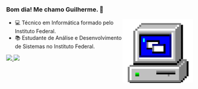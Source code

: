 
### Bom dia! Me chamo Guilherme. 👋

<img align="right" alt="PC GIF" src="https://github.com/TheDudeThatCode/TheDudeThatCode/blob/master/Assets/PC.gif" width="190" />

- 💻 Técnico em Informática formado pelo Instituto Federal.
- 📚 Estudante de Análise e Desenvolvimento de Sistemas no Instituto Federal.

<div>
<a href="https://github.com/guinorbona">
<img loading="lazy" height="180em" src="https://github-readme-stats.vercel.app/api/top-langs/?username=guinorbona&layout=compact&langs_count=7&theme=dracula"/>
<img loading="lazy" height="180em" src="https://github-readme-stats.vercel.app/api?username=guinorbona&show_icons=true&theme=dracula&include_all_commits=true&count_private=true"/>
</div>
